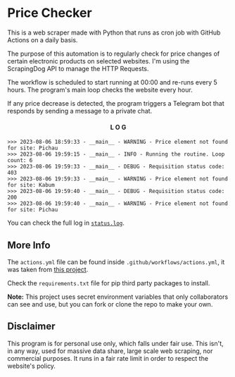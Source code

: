 # Price Checker
This is a web scraper made with Python that runs as cron job with GitHub Actions on a daily basis.

The purpose of this automation is to regularly check for price changes of certain electronic products on selected websites. I'm using the ScrapingDog API to manage the HTTP Requests.

The workflow is scheduled to start running at 00:00 and re-runs every 5 hours. The program's main loop checks the website every hour.

If any price decrease is detected, the program triggers a Telegram bot that responds by sending a message to a private chat.

<div align="center" >

#### L O G

</div>

```
>>> 2023-08-06 18:59:33 - __main__ - WARNING - Price element not found for site: Pichau
>>> 2023-08-06 19:59:15 - __main__ - INFO - Running the routine. Loop count: 6
>>> 2023-08-06 19:59:33 - __main__ - DEBUG - Requisition status code: 403
>>> 2023-08-06 19:59:33 - __main__ - WARNING - Price element not found for site: Kabum
>>> 2023-08-06 19:59:40 - __main__ - DEBUG - Requisition status code: 200
>>> 2023-08-06 19:59:40 - __main__ - WARNING - Price element not found for site: Pichau
```

You can check the full log in [`status.log`](./status.log).

## More Info

The `actions.yml` file can be found inside `.github/workflows/actions.yml`, it was taken from [this project](https://github.com/patrickloeber/python-github-action-template).

Check the `requirements.txt` file for pip third party packages to install.

<strong>Note:</strong> This project uses secret environment variables that only collaborators can see and use, but you can fork or clone the repo to make your own. 

## Disclaimer
This program is for personal use only, which falls under fair use. This isn't, in any way, used for massive data share, large scale web scraping, nor commercial purposes. It runs in a fair rate limit in order to respect the website's policy.